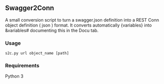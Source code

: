 
## Swagger2Conn 

A small conversion script to turn a swagger.json definition into a REST Conn object definition ( json ) format. 
It converts automatically {variables} into &variables# documenting this in the Docu tab. 

### Usage

```
s2c.py url object_name [path]
```

### Requirements

Python 3  
